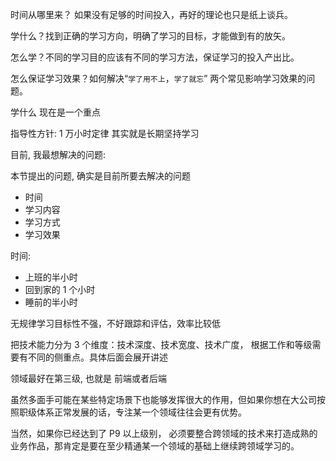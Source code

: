时间从哪里来？
如果没有足够的时间投入，再好的理论也只是纸上谈兵。

学什么？找到正确的学习方向，明确了学习的目标，才能做到有的放矢。

怎么学？不同的学习目的应该有不同的学习方法，保证学习的投入产出比。

怎么保证学习效果？如何解决“`学了用不上`，`学了就忘`”
两个常见影响学习效果的问题。

学什么 现在是一个重点

指导性方针: 1 万小时定律
其实就是长期坚持学习

目前, 我最想解决的问题:

本节提出的问题, 确实是目前所要去解决的问题

- 时间
- 学习内容
- 学习方式
- 学习效果

时间:

- 上班的半小时
- 回到家的 1 个小时
- 睡前的半小时

无规律学习目标性不强，不好跟踪和评估，效率比较低

把技术能力分为 3 个维度：技术深度、技术宽度、技术广度，
根据工作和等级需要有不同的侧重点。具体后面会展开讲述

领域最好在第三级, 也就是 前端或者后端

虽然多面手可能在某些特定场景下也能够发挥很大的作用，但如果你想在大公司按照职级体系正常发展的话，专注某一个领域往往会更有优势。

当然，如果你已经达到了 P9 以上级别，
必须要整合跨领域的技术来打造成熟的业务作品，那肯定是要在至少精通某一个领域的基础上继续跨领域学习的。
